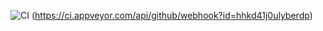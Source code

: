 ![CI](https://github.com/anastasi89/2.DOM/actions/workflows/web.yml/badge.svg) (https://ci.appveyor.com/api/github/webhook?id=hhkd41j0ulyberdp)

